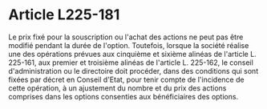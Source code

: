 # Article L225-181

Le prix fixé pour la souscription ou l'achat des actions ne peut pas être modifié pendant la durée de l'option. Toutefois, lorsque la société réalise une des opérations prévues aux cinquième et sixième alinéas de l'article L. 225-161, aux premier et troisième alinéas de l'article L. 225-162, le conseil d'administration ou le directoire doit procéder, dans des conditions qui sont fixées par décret en Conseil d'Etat, pour tenir compte de l'incidence de cette opération, à un ajustement du nombre et du prix des actions comprises dans les options consenties aux bénéficiaires des options.